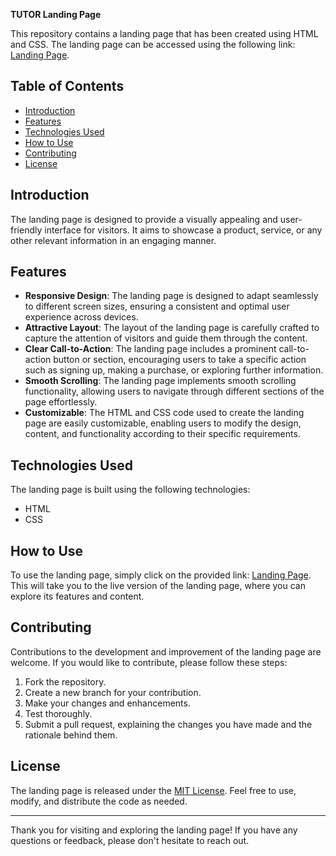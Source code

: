 **TUTOR Landing Page**

This repository contains a landing page that has been created using HTML and CSS. The landing page can be accessed using the following link: [Landing Page](https://660a5b567bbc71671a06c99d--teal-madeleine-8d8cd4.netlify.app/#).

## Table of Contents

- [Introduction](#introduction)
- [Features](#features)
- [Technologies Used](#technologies-used)
- [How to Use](#how-to-use)
- [Contributing](#contributing)
- [License](#license)

## Introduction

The landing page is designed to provide a visually appealing and user-friendly interface for visitors. It aims to showcase a product, service, or any other relevant information in an engaging manner.

## Features

- **Responsive Design**: The landing page is designed to adapt seamlessly to different screen sizes, ensuring a consistent and optimal user experience across devices.
- **Attractive Layout**: The layout of the landing page is carefully crafted to capture the attention of visitors and guide them through the content.
- **Clear Call-to-Action**: The landing page includes a prominent call-to-action button or section, encouraging users to take a specific action such as signing up, making a purchase, or exploring further information.
- **Smooth Scrolling**: The landing page implements smooth scrolling functionality, allowing users to navigate through different sections of the page effortlessly.
- **Customizable**: The HTML and CSS code used to create the landing page are easily customizable, enabling users to modify the design, content, and functionality according to their specific requirements.

## Technologies Used

The landing page is built using the following technologies:

- HTML
- CSS

## How to Use

To use the landing page, simply click on the provided link: [Landing Page](https://660a5b567bbc71671a06c99d--teal-madeleine-8d8cd4.netlify.app/#). This will take you to the live version of the landing page, where you can explore its features and content.

## Contributing

Contributions to the development and improvement of the landing page are welcome. If you would like to contribute, please follow these steps:

1. Fork the repository.
2. Create a new branch for your contribution.
3. Make your changes and enhancements.
4. Test thoroughly.
5. Submit a pull request, explaining the changes you have made and the rationale behind them.

## License

The landing page is released under the [MIT License](LICENSE). Feel free to use, modify, and distribute the code as needed.

---

Thank you for visiting and exploring the landing page! If you have any questions or feedback, please don't hesitate to reach out.
